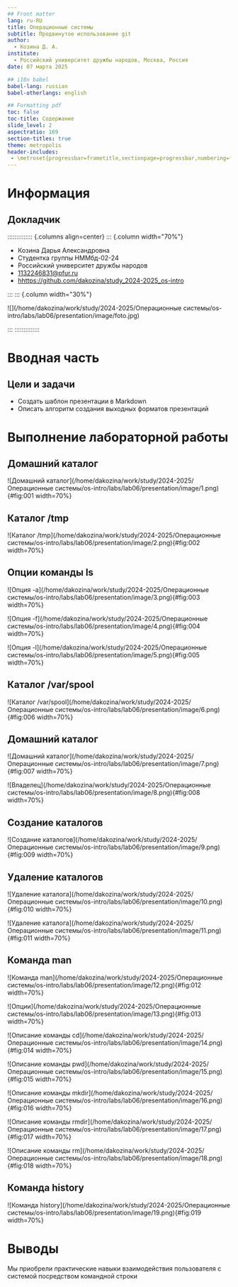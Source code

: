 ```yaml
---
## Front matter
lang: ru-RU
title: Операционные системы
subtitle: Продвинутое использование git
author:
  - Козина Д. А.
institute:
  - Российский университет дружбы народов, Москва, Россия
date: 07 марта 2025

## i18n babel
babel-lang: russian
babel-otherlangs: english

## Formatting pdf
toc: false
toc-title: Содержание
slide_level: 2
aspectratio: 169
section-titles: true
theme: metropolis
header-includes:
 - \metroset{progressbar=frametitle,sectionpage=progressbar,numbering=fraction}
---
```


# Информация

## Докладчик

:::::::::::::: {.columns align=center}
::: {.column width="70%"}

  * Козина Дарья Александровна
  * Студентка группы НММбд-02-24
  * Российский университет дружбы народов
  * [1132246831@pfur.ru](mailto:1132246831@pfur.ru)
  * <hhttps://github.com/dakozina/study_2024-2025_os-intro>

:::
::: {.column width="30%"}

![](/home/dakozina/work/study/2024-2025/Операционные системы/os-intro/labs/lab06/presentation/image/foto.jpg)

:::
::::::::::::::

# Вводная часть

## Цели и задачи

- Создать шаблон презентации в Markdown
- Описать алгоритм создания выходных форматов презентаций

# Выполнение лабораторной работы

## Домашний каталог

![Домашний каталог](/home/dakozina/work/study/2024-2025/Операционные системы/os-intro/labs/lab06/presentation/image/1.png){#fig:001 width=70%}

## Каталог /tmp

![Каталог /tmp](/home/dakozina/work/study/2024-2025/Операционные системы/os-intro/labs/lab06/presentation/image/2.png){#fig:002 width=70%}

## Опции команды ls

![Опция -a](/home/dakozina/work/study/2024-2025/Операционные системы/os-intro/labs/lab06/presentation/image/3.png){#fig:003 width=70%}

![Опция -f](/home/dakozina/work/study/2024-2025/Операционные системы/os-intro/labs/lab06/presentation/image/4.png){#fig:004 width=70%}

![Опция -l](/home/dakozina/work/study/2024-2025/Операционные системы/os-intro/labs/lab06/presentation/image/5.png){#fig:005 width=70%}

## Каталог /var/spool

![Каталог /var/spool](/home/dakozina/work/study/2024-2025/Операционные системы/os-intro/labs/lab06/presentation/image/6.png){#fig:006 width=70%}

## Домашний каталог

![Домашний каталог](/home/dakozina/work/study/2024-2025/Операционные системы/os-intro/labs/lab06/presentation/image/7.png){#fig:007 width=70%}

![Владелец](/home/dakozina/work/study/2024-2025/Операционные системы/os-intro/labs/lab06/presentation/image/8.png){#fig:008 width=70%}

## Создание каталогов

![Создание каталогов](/home/dakozina/work/study/2024-2025/Операционные системы/os-intro/labs/lab06/presentation/image/9.png){#fig:009 width=70%}

## Удаление каталогов

![Удаление каталога](/home/dakozina/work/study/2024-2025/Операционные системы/os-intro/labs/lab06/presentation/image/10.png){#fig:010 width=70%}

![Удаление каталога](/home/dakozina/work/study/2024-2025/Операционные системы/os-intro/labs/lab06/presentation/image/11.png){#fig:011 width=70%}

## Команда man

![Команда man](/home/dakozina/work/study/2024-2025/Операционные системы/os-intro/labs/lab06/presentation/image/12.png){#fig:012 width=70%}

![Опции](/home/dakozina/work/study/2024-2025/Операционные системы/os-intro/labs/lab06/presentation/image/13.png){#fig:013 width=70%}

![Описание команды cd](/home/dakozina/work/study/2024-2025/Операционные системы/os-intro/labs/lab06/presentation/image/14.png){#fig:014 width=70%}

![Описание команды pwd](/home/dakozina/work/study/2024-2025/Операционные системы/os-intro/labs/lab06/presentation/image/15.png){#fig:015 width=70%}

![Описание команды mkdir](/home/dakozina/work/study/2024-2025/Операционные системы/os-intro/labs/lab06/presentation/image/16.png){#fig:016 width=70%}

![Описание команды rmdir](/home/dakozina/work/study/2024-2025/Операционные системы/os-intro/labs/lab06/presentation/image/17.png){#fig:017 width=70%}

![Описание команды rm](/home/dakozina/work/study/2024-2025/Операционные системы/os-intro/labs/lab06/presentation/image/18.png){#fig:018 width=70%}

## Команда history

![Команда history](/home/dakozina/work/study/2024-2025/Операционные системы/os-intro/labs/lab06/presentation/image/19.png){#fig:019 width=70%}

# Выводы

Мы приобрели практические навыки взаимодействия пользователя с системой посредством командной строки

